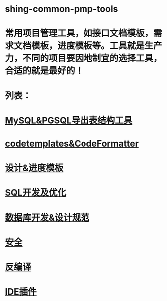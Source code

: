 # shing-common-pmp-tools
# 常用项目管理工具，如接口文档模板，需求文档模板，进度模板等。工具就是生产力，不同的项目要因地制宜的选择工具，合适的就是最好的！
# 列表：
# [MySQL&PGSQL导出表结构工具](https://github.com/Shing20/shing-common-pmp-tools/tree/master/1.MySQL%26PGSQL%E5%AF%BC%E5%87%BA%E8%A1%A8%E7%BB%93%E6%9E%84%E5%B7%A5%E5%85%B7)
# [codetemplates&CodeFormatter](https://github.com/Shing20/shing-common-pmp-tools/tree/master/2.codetemplates%26CodeFormatter)
# [设计&进度模板](https://github.com/Shing20/shing-common-pmp-tools/tree/master/3.%E8%AE%BE%E8%AE%A1%26%E8%BF%9B%E5%BA%A6%E6%A8%A1%E6%9D%BF)
# [SQL开发及优化](https://github.com/Shing20/shing-common-pmp-tools/tree/master/4.SQL%E5%BC%80%E5%8F%91%E5%8F%8A%E4%BC%98%E5%8C%96)
# [数据库开发&设计规范](https://github.com/Shing20/shing-common-pmp-tools/tree/master/5.%E6%95%B0%E6%8D%AE%E5%BA%93%E5%BC%80%26%E8%AE%BE%E8%AE%A1%E8%A7%84%E8%8C%83)
# [安全](https://github.com/Shing20/shing-common-pmp-tools/tree/master/6.%E5%AE%89%E5%85%A8)
# [反编译](https://github.com/Shing20/shing-common-pmp-tools/tree/master/7.%E5%8F%8D%E7%BC%96%E8%AF%91)
# [IDE插件](https://github.com/Shing20/shing-common-pmp-tools/blob/master/8.IDE%E6%8F%92%E4%BB%B6)
